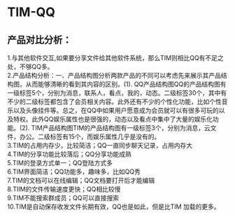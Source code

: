 # TIM-QQ
## 产品对比分析：
1.与其他软件交互,如果要分享文件给其他软件系统，那么TIM则相比QQ有不足之处，不够QQ多。
<br/>
2.产品结构分析：一、产品结构图分析两款产品的不同可以考虑先来展示其产品结构图，从而能够清晰的看到其内容的区别。(1). QQ产品结构图QQ的产品结构图有一级标签5个，分别为消息，联系人，看点，我的，动态。二级标签30个，其中有不少的二级标签都包含了会员相关内容。此外还有不少的个性化功能，比如个性音乐以及头像挂件等。总之，在QQ中如果用户愿意成为会员就可以有很多可玩的以及特权。此外QQ娱乐属性也是很强的，动态以及看点中集中了大量的娱乐化功能。(2). TIM产品结构图TIM的产品结构图有一级标签3个，分别为消息，云文件，办公。二级标签有15个，而娱乐属性几乎是没有的。
<br/>
3.TIM的占用内存少，比较简洁；QQ一直同步聊天记录，占用内存大
<br/>
4.TIM的分享功能比较落后；QQ分享功能成熟
<br/>
5.TIM的登录方式单一；QQ登陆方式多
<br/>
6.TIM界面简洁；QQ功能多，趣味多，比如QQ秀
<br/>
7.TIM的文档可以在线编辑；QQ文档要打开后才能编辑
<br/>
8.TIIM的文件传输速度更快；QQ相比较慢
<br/>
9.TIM不能搜索群成员；QQ可以直接搜索
<br/>
10.TIM是自动保存收发文件长期有效，QQ也是如此，但是比TIM 加载的更多。
